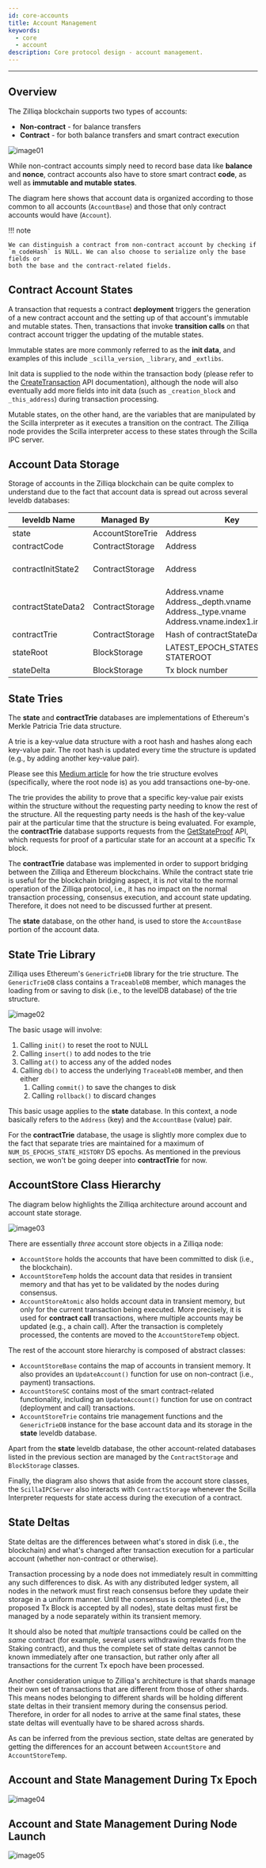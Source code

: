 ```yaml
---
id: core-accounts
title: Account Management
keywords:
  - core
  - account
description: Core protocol design - account management.
---
```


---

## Overview

The Zilliqa blockchain supports two types of accounts:

- **Non-contract** - for balance transfers
- **Contract** - for both balance transfers and smart contract execution

![image01](../../../assets/img/contributors/core/account-management/image01.png)

While non-contract accounts simply need to record base data like **balance** and
**nonce**, contract accounts also have to store smart contract **code**, as well
as **immutable and mutable states**.

The diagram here shows that account data is organized according to those common
to all accounts (`AccountBase`) and those that only contract accounts would have
(`Account`).

!!! note

    We can distinguish a contract from non-contract account by checking if
    `m_codeHash` is NULL. We can also choose to serialize only the base fields or
    both the base and the contract-related fields.

## Contract Account States

A transaction that requests a contract **deployment** triggers the generation of
a new contract account and the setting up of that account's immutable and
mutable states. Then, transactions that invoke **transition calls** on that
contract account trigger the updating of the mutable states.

Immutable states are more commonly referred to as the **init data**, and
examples of this include `_scilla_version`, `_library`, and `_extlibs`.

Init data is supplied to the node within the transaction body (please refer to
the
[CreateTransaction](../../../api/transaction-related-methods/api-transaction-create-tx.md)
API documentation), although the node will also eventually add more fields into
init data (such as `_creation_block` and `_this_address`) during transaction
processing.

Mutable states, on the other hand, are the variables that are manipulated by the
Scilla interpreter as it executes a transition on the contract. The Zilliqa node
provides the Scilla interpreter access to these states through the Scilla IPC
server.

## Account Data Storage

Storage of accounts in the Zilliqa blockchain can be quite complex to understand
due to the fact that account data is spread out across several leveldb
databases:

| leveldb Name       | Managed By       | Key                                                                                                 | Value                                             |
| ------------------ | ---------------- | --------------------------------------------------------------------------------------------------- | ------------------------------------------------- |
| state              | AccountStoreTrie | Address                                                                                             | AccountBase                                       |
| contractCode       | ContractStorage  | Address                                                                                             | Code                                              |
| contractInitState2 | ContractStorage  | Address                                                                                             | Tx data field + \_creation_block + \_this_address |
| contractStateData2 | ContractStorage  | Address.vname<br/>Address.\_depth.vname<br/>Address.\_type.vname<br/>Address.vname.index1.index2... | State value                                       |
| contractTrie       | ContractStorage  | Hash of contractStateData2 key                                                                      | State value                                       |
| stateRoot          | BlockStorage     | LATEST_EPOCH_STATES_UPDATED<br/>STATEROOT                                                           | Epoch number<br/>Trie root value                  |
| stateDelta         | BlockStorage     | Tx block number                                                                                     | List of Account                                   |

## State Tries

The **state** and **contractTrie** databases are implementations of Ethereum's
Merkle Patricia Trie data structure.

A trie is a key-value data structure with a root hash and hashes along each
key-value pair. The root hash is updated every time the structure is updated
(e.g., by adding another key-value pair).

Please see this
[Medium article](https://medium.com/@chiqing/merkle-patricia-trie-explained-ae3ac6a7e123)
for how the trie structure evolves (specifically, where the root node is) as you
add transactions one-by-one.

The trie provides the ability to prove that a specific key-value pair exists
within the structure without the requesting party needing to know the rest of
the structure. All the requesting party needs is the hash of the key-value pair
at the particular time that the structure is being evaluated. For example, the
**contractTrie** database supports requests from the
[GetStateProof](../../../api/contract-related-methods/api-contract-get-state-proof.md)
API, which requests for proof of a particular state for an account at a specific
Tx block.

The **contractTrie** database was implemented in order to support bridging
between the Zilliqa and Ethereum blockchains. While the contract state trie is
useful for the blockchain bridging aspect, it is _not_ vital to the normal
operation of the Zilliqa protocol, i.e., it has no impact on the normal
transaction processing, consensus execution, and account state updating.
Therefore, it does not need to be discussed further at present.

The **state** database, on the other hand, is used to store the `AccountBase`
portion of the account data.

## State Trie Library

Zilliqa uses Ethereum's `GenericTrieDB` library for the trie structure. The
`GenericTrieDB` class contains a `TraceableDB` member, which manages the loading
from or saving to disk (i.e., to the levelDB database) of the trie structure.

![image02](../../../assets/img/contributors/core/account-management/image02.png)

The basic usage will involve:

1.  Calling `init()` to reset the root to NULL
1.  Calling `insert()` to add nodes to the trie
1.  Calling `at()` to access any of the added nodes
1.  Calling `db()` to access the underlying `TraceableDB` member, and then
    either
    1. Calling `commit()` to save the changes to disk
    1. Calling `rollback()` to discard changes

This basic usage applies to the **state** database. In this context, a node
basically refers to the `Address` (key) and the `AccountBase` (value) pair.

For the **contractTrie** database, the usage is slightly more complex due to the
fact that separate tries are maintained for a maximum of
`NUM_DS_EPOCHS_STATE_HISTORY` DS epochs. As mentioned in the previous section,
we won't be going deeper into **contractTrie** for now.

## AccountStore Class Hierarchy

The diagram below highlights the Zilliqa architecture around account and account
state storage.

![image03](../../../assets/img/contributors/core/account-management/image03.png)

There are essentially _three_ account store objects in a Zilliqa node:

- `AccountStore` holds the accounts that have been committed to disk (i.e., the
  blockchain).
- `AccountStoreTemp` holds the account data that resides in transient memory and
  that has yet to be validated by the nodes during consensus.
- `AccountStoreAtomic` also holds account data in transient memory, but only for
  the current transaction being executed. More precisely, it is used for
  **contract call** transactions, where multiple accounts may be updated (e.g.,
  a chain call). After the transaction is completely processed, the contents are
  moved to the `AccountStoreTemp` object.

The rest of the account store hierarchy is composed of abstract classes:

- `AccountStoreBase` contains the map of accounts in transient memory. It also
  provides an `UpdateAccount()` function for use on non-contract (i.e., payment)
  transactions.
- `AccountStoreSC` contains most of the smart contract-related functionality,
  including an `UpdateAccount()` function for use on contract (deployment and
  call) transactions.
- `AccountStoreTrie` contains trie management functions and the `GenericTrieDB`
  instance for the base account data and its storage in the **state** leveldb
  database.

Apart from the **state** leveldb database, the other account-related databases
listed in the previous section are managed by the `ContractStorage` and
`BlockStorage` classes.

Finally, the diagram also shows that aside from the account store classes, the
`ScillaIPCServer` also interacts with `ContractStorage` whenever the Scilla
Interpreter requests for state access during the execution of a contract.

## State Deltas

State deltas are the differences between what's stored in disk (i.e., the
blockchain) and what's changed after transaction execution for a particular
account (whether non-contract or otherwise).

Transaction processing by a node does not immediately result in committing any
such differences to disk. As with any distributed ledger system, all nodes in
the network must first reach consensus before they update their storage in a
uniform manner. Until the consensus is completed (i.e., the proposed Tx Block is
accepted by all nodes), state deltas must first be managed by a node separately
within its transient memory.

It should also be noted that _multiple_ transactions could be called on the
_same_ contract (for example, several users withdrawing rewards from the Staking
contract), and thus the complete set of state deltas cannot be known immediately
after one transaction, but rather only after all transactions for the current Tx
epoch have been processed.

Another consideration unique to Zilliqa's architecture is that shards manage
their own set of transactions that are different from those of other shards.
This means nodes belonging to different shards will be holding different state
deltas in their transient memory during the consensus period. Therefore, in
order for all nodes to arrive at the same final states, these state deltas will
eventually have to be shared across shards.

As can be inferred from the previous section, state deltas are generated by
getting the differences for an account between `AccountStore` and
`AccountStoreTemp`.

## Account and State Management During Tx Epoch

![image04](../../../assets/img/contributors/core/account-management/image04.png)

## Account and State Management During Node Launch

![image05](../../../assets/img/contributors/core/account-management/image05.png)
